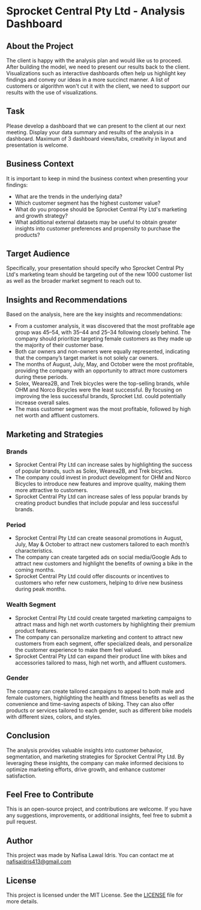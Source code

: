 # Sprocket Central Pty Ltd - Analysis Dashboard

## About the Project
The client is happy with the analysis plan and would like us to proceed. After building the model, we need to present our results back to the client. Visualizations such as interactive dashboards often help us highlight key findings and convey our ideas in a more succinct manner. A list of customers or algorithm won't cut it with the client, we need to support our results with the use of visualizations.

## Task
Please develop a dashboard that we can present to the client at our next meeting. Display your data summary and results of the analysis in a dashboard. Maximum of 3 dashboard views/tabs, creativity in layout and presentation is welcome.

## Business Context
It is important to keep in mind the business context when presenting your findings:

- What are the trends in the underlying data?
- Which customer segment has the highest customer value?
- What do you propose should be Sprocket Central Pty Ltd's marketing and growth strategy?
- What additional external datasets may be useful to obtain greater insights into customer preferences and propensity to purchase the products?

## Target Audience
Specifically, your presentation should specify who Sprocket Central Pty Ltd's marketing team should be targeting out of the new 1000 customer list as well as the broader market segment to reach out to.

## Insights and Recommendations
Based on the analysis, here are the key insights and recommendations:

- From a customer analysis, it was discovered that the most profitable age group was 45–54, with 35–44 and 25–34 following closely behind. The company should prioritize targeting female customers as they made up the majority of their customer base.
- Both car owners and non-owners were equally represented, indicating that the company’s target market is not solely car owners.
- The months of August, July, May, and October were the most profitable, providing the company with an opportunity to attract more customers during these periods.
- Solex, Wearea2B, and Trek bicycles were the top-selling brands, while OHM and Norco Bicycles were the least successful. By focusing on improving the less successful brands, Sprocket Ltd. could potentially increase overall sales.
- The mass customer segment was the most profitable, followed by high net worth and affluent customers.

## Marketing and Strategies
### Brands
- Sprocket Central Pty Ltd can increase sales by highlighting the success of popular brands, such as Solex, Wearea2B, and Trek bicycles.
- The company could invest in product development for OHM and Norco Bicycles to introduce new features and improve quality, making them more attractive to customers.
- Sprocket Central Pty Ltd can increase sales of less popular brands by creating product bundles that include popular and less successful brands.

### Period
- Sprocket Central Pty Ltd can create seasonal promotions in August, July, May & October to attract new customers tailored to each month’s characteristics.
- The company can create targeted ads on social media/Google Ads to attract new customers and highlight the benefits of owning a bike in the coming months.
- Sprocket Central Pty Ltd could offer discounts or incentives to customers who refer new customers, helping to drive new business during peak months.

### Wealth Segment
- Sprocket Central Pty Ltd could create targeted marketing campaigns to attract mass and high net worth customers by highlighting their premium product features.
- The company can personalize marketing and content to attract new customers from each segment, offer specialized deals, and personalize the customer experience to make them feel valued.
- Sprocket Central Pty Ltd can expand their product line with bikes and accessories tailored to mass, high net worth, and affluent customers.

### Gender
The company can create tailored campaigns to appeal to both male and female customers, highlighting the health and fitness benefits as well as the convenience and time-saving aspects of biking. They can also offer products or services tailored to each gender, such as different bike models with different sizes, colors, and styles.

## Conclusion
The analysis provides valuable insights into customer behavior, segmentation, and marketing strategies for Sprocket Central Pty Ltd. By leveraging these insights, the company can make informed decisions to optimize marketing efforts, drive growth, and enhance customer satisfaction.

## Feel Free to Contribute
This is an open-source project, and contributions are welcome. If you have any suggestions, improvements, or additional insights, feel free to submit a pull request.

## Author
This project was made by Nafisa Lawal Idris. You can contact me at nafisaidris413@gmail.com

## License
This project is licensed under the MIT License. See the [LICENSE](LICENSE) file for more details.
